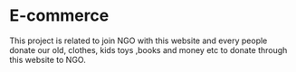 # E-commerce
This project is related to join NGO with this website  and every people donate our old, clothes, kids toys ,books and money etc to donate through this website to NGO.
